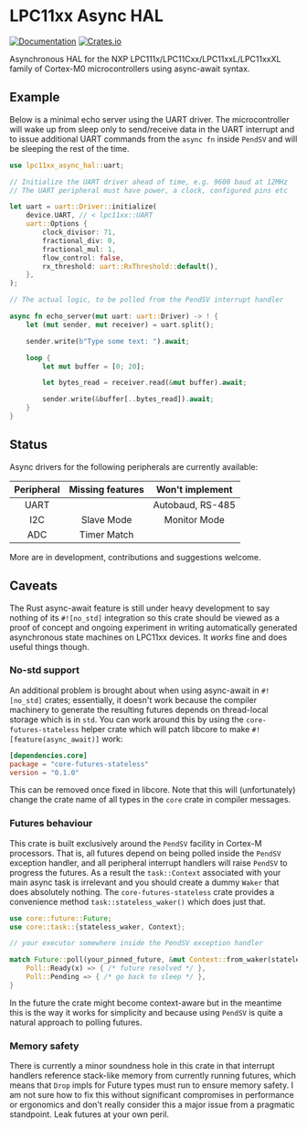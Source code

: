 # LPC11xx Async HAL

[![Documentation](https://docs.rs/lpc11xx-async-hal/badge.svg)](https://docs.rs/lpc11xx-async-hal)
[![Crates.io](https://img.shields.io/crates/v/lpc11xx-async-hal.svg)](https://crates.io/crates/lpc11xx-async-hal)

Asynchronous HAL for the NXP LPC111x/LPC11Cxx/LPC11xxL/LPC11xxXL family of Cortex-M0 microcontrollers using async-await syntax.

## Example

Below is a minimal echo server using the UART driver. The microcontroller will wake up from sleep only to send/receive data in the UART interrupt and to issue additional UART commands from the `async fn` inside `PendSV` and will be sleeping the rest of the time.

```rust
use lpc11xx_async_hal::uart;

// Initialize the UART driver ahead of time, e.g. 9600 baud at 12MHz
// The UART peripheral must have power, a clock, configured pins etc

let uart = uart::Driver::initialize(
    device.UART, // < lpc11xx::UART
    uart::Options {
        clock_divisor: 71,
        fractional_div: 0,
        fractional_mul: 1,
        flow_control: false,
        rx_threshold: uart::RxThreshold::default(),
    },
);

// The actual logic, to be polled from the PendSV interrupt handler

async fn echo_server(mut uart: uart::Driver) -> ! {
    let (mut sender, mut receiver) = uart.split();

    sender.write(b"Type some text: ").await;

    loop {
        let mut buffer = [0; 20];

        let bytes_read = receiver.read(&mut buffer).await;

        sender.write(&buffer[..bytes_read]).await;
    }
}
```

## Status

Async drivers for the following peripherals are currently available:

| **Peripheral**     | **Missing features**         | **Won't implement**    |
|:------------------:|:----------------------------:|:----------------------:|
| UART               |                              | Autobaud, RS-485       |
| I2C                | Slave Mode                   | Monitor Mode           |
| ADC                | Timer Match                  |                        |

More are in development, contributions and suggestions welcome.

## Caveats

The Rust async-await feature is still under heavy development to say nothing of its `#![no_std]` integration so this crate should be viewed as a proof of concept and ongoing experiment in writing automatically generated asynchronous state machines on LPC11xx devices. It _works_ fine and does useful things though.

### No-std support

An additional problem is brought about when using async-await in `#![no_std]` crates; essentially, it doesn't work because the compiler machinery to generate the resulting futures depends on thread-local storage which is in `std`. You can work around this by using the `core-futures-stateless` helper crate which will patch libcore to make `#![feature(async_await)]` work:

```toml
[dependencies.core]
package = "core-futures-stateless"
version = "0.1.0"
```

This can be removed once fixed in libcore. Note that this will (unfortunately) change the crate name of all types in the `core` crate in compiler messages.

### Futures behaviour

This crate is built exclusively around the `PendSV` facility in Cortex-M processors. That is, all futures depend on being polled inside the `PendSV` exception handler, and all peripheral interrupt handlers will raise `PendSV` to progress the futures. As a result the `task::Context` associated with your main async task is irrelevant and you should create a dummy `Waker` that does absolutely nothing. The `core-futures-stateless` crate provides a convenience method `task::stateless_waker()` which does just that.

```rust
use core::future::Future;
use core::task::{stateless_waker, Context};

// your executor somewhere inside the PendSV exception handler

match Future::poll(your_pinned_future, &mut Context::from_waker(stateless_waker())) {
    Poll::Ready(x) => { /* future resolved */ },
    Poll::Pending => { /* go back to sleep */ },
}
```

In the future the crate might become context-aware but in the meantime this is the way it works for simplicity and because using `PendSV` is quite a natural approach to polling futures.

### Memory safety

There is currently a minor soundness hole in this crate in that interrupt handlers reference stack-like memory from currently running futures, which means that `Drop` impls for Future types must run to ensure memory safety. I am not sure how to fix this without significant compromises in performance or ergonomics and don't really consider this a major issue from a pragmatic standpoint. Leak futures at your own peril.

